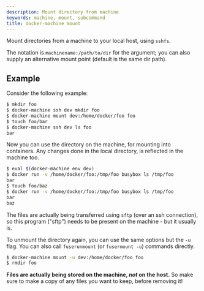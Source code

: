 ```yaml
---
description: Mount directory from machine
keywords: machine, mount, subcommand
title: docker-machine mount
---
```


Mount directories from a machine to your local host, using `sshfs`.

The notation is `machinename:/path/to/dir` for the argument; you can also supply an alternative mount point (default is the same dir path).

## Example

Consider the following example:

```bash
$ mkdir foo
$ docker-machine ssh dev mkdir foo
$ docker-machine mount dev:/home/docker/foo foo
$ touch foo/bar
$ docker-machine ssh dev ls foo
bar
```


Now you can use the directory on the machine, for mounting into containers.
Any changes done in the local directory, is reflected in the machine too.

```bash
$ eval $(docker-machine env dev)
$ docker run -v /home/docker/foo:/tmp/foo busybox ls /tmp/foo
bar
$ touch foo/baz
$ docker run -v /home/docker/foo:/tmp/foo busybox ls /tmp/foo
bar
baz
```

The files are actually being transferred using `sftp` (over an ssh connection),
so this program ("sftp") needs to be present on the machine - but it usually is.


To unmount the directory again, you can use the same options but the  `-u` flag.
You can also call `fuserunmount` (or `fusermount -u`) commands directly.

```bash
$ docker-machine mount -u dev:/home/docker/foo foo
$ rmdir foo
```
**Files are actually being stored on the machine, *not* on the host.**
So make sure to make a copy of any files you want to keep, before removing it!
